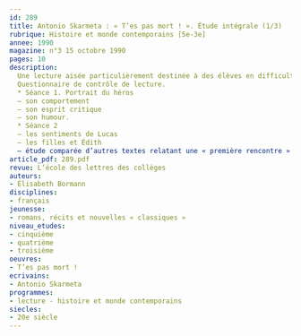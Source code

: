```yaml
---
id: 289
title: Antonio Skarmeta : « T’es pas mort ! ». Étude intégrale (1/3)
rubrique: Histoire et monde contemporains [5e-3e]
annee: 1990
magazine: n°3 15 octobre 1990
pages: 10
description: 
  Une lecture aisée particulièrement destinée à des élèves en difficulté. L’histoire d’un immigré chilien en France
  Questionnaire de contrôle de lecture.
  * Séance 1. Portrait du héros
  – son comportement
  – son esprit critique
  – son humour.
  * Séance 2
  – les sentiments de Lucas
  – les filles et Édith
  – étude comparée d’autres textes relatant une « première rencontre » : Madame de Lafayette, « La Princesse de Clèves », Dumas, « Les Trois Mousquetaires », Prévost, « Manon Lescaut », Alain-Fournier, « Le Grand Meaulnes »
article_pdf: 289.pdf
revue: L’école des lettres des collèges
auteurs:
- Élisabeth Bormann
disciplines:
- français
jeunesse:
- romans, récits et nouvelles « classiques »
niveau_etudes:
- cinquième
- quatrième
- troisième
oeuvres:
- T’es pas mort !
ecrivains:
- Antonio Skarmeta
programmes:
- lecture - histoire et monde contemporains
siecles:
- 20e siècle
---
```

